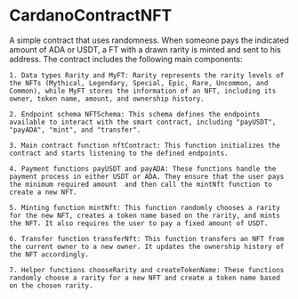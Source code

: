 # CardanoContractNFT
A simple contract that uses randomness. When someone pays the indicated amount of ADA or USDT, a FT with a drawn rarity is minted and sent to his address.
The contract includes the following main components:

    1. Data types Rarity and MyFT: Rarity represents the rarity levels of the NFTs (Mythical, Legendary, Special, Epic, Rare, Uncommon, and Common), while MyFT stores the information of an NFT, including its owner, token name, amount, and ownership history.
    
    2. Endpoint schema NFTSchema: This schema defines the endpoints available to interact with the smart contract, including "payUSDT", "payADA", "mint", and "transfer".
    
    3. Main contract function nftContract: This function initializes the contract and starts listening to the defined endpoints.
    
    4. Payment functions payUSDT and payADA: These functions handle the payment process in either USDT or ADA. They ensure that the user pays the minimum required amount  and then call the mintNft function to create a new NFT.
    
    5. Minting function mintNft: This function randomly chooses a rarity for the new NFT, creates a token name based on the rarity, and mints the NFT. It also requires the user to pay a fixed amount of USDT.
    
    6. Transfer function transferNft: This function transfers an NFT from the current owner to a new owner. It updates the ownership history of the NFT accordingly.
    
    7. Helper functions chooseRarity and createTokenName: These functions randomly choose a rarity for a new NFT and create a token name based on the chosen rarity.

